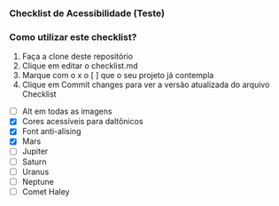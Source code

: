 ### Checklist de Acessibilidade (Teste)

### Como utilizar este checklist?
1. Faça a clone deste repositório
2. Clique em editar o checklist.md
3. Marque com o x o [ ] que o seu projeto já contempla
4. Clique em Commit changes para ver a versão atualizada do arquivo Checklist

- [ ] Alt em todas as imagens
- [x] Cores acessíveis para daltônicos
- [x] Font anti-alising
- [x] Mars
- [ ] Jupiter
- [ ] Saturn
- [ ] Uranus
- [ ] Neptune
- [ ] Comet Haley
